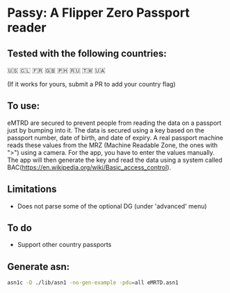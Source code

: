 # Passy: A Flipper Zero Passport reader

## Tested with the following countries:
🇺🇸
🇨🇱
🇫🇷
🇬🇧
🇵🇭
🇷🇺
🇹🇼
🇺🇦

(If it works for yours, submit a PR to add your country flag)

## To use:

eMTRD are secured to prevent people from reading the data on a passport just by bumping into it.  The data is secured using a key based on the passport number, date of birth, and date of expiry.  A real passport machine reads these values from the MRZ (Machine Readable Zone, the ones with ">") using a camera. For the app, you have to enter the values manually.  The app will then generate the key and read the data using a system called BAC(https://en.wikipedia.org/wiki/Basic_access_control).

## Limitations
 - Does not parse some of the optional DG (under 'advanced' menu)

## To do
 - Support other country passports

## Generate asn:

```bash
asn1c -D ./lib/asn1 -no-gen-example -pdu=all eMRTD.asn1
```
